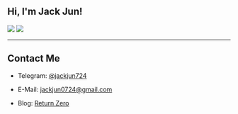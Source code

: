 <h2> Hi, I'm Jack Jun!</h2>
<p>
  <img src="https://github-readme-stats.mrdulin.vercel.app/api?username=Jackjun724&show_icons=true&hide_border=true&hide=prs&theme=buefy">
  <img src="https://github-readme-stats.vercel.app/api/top-langs/?username=Jackjun724&layout=compact&hide_border=true&theme=buefy&show_icons=true">
</p>

*** 

<h2>Contact Me</h2>

- Telegram: [@jackjun724](https://t.me/jackjun724)

- E-Mail: <jackjun0724@gmail.com>

- Blog: [Return Zero](https://www.retzero.com)
